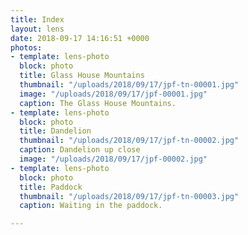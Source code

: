 ```yaml
---
title: Index
layout: lens
date: 2018-09-17 14:16:51 +0000
photos:
- template: lens-photo
  block: photo
  title: Glass House Mountains
  thumbnail: "/uploads/2018/09/17/jpf-tn-00001.jpg"
  image: "/uploads/2018/09/17/jpf-00001.jpg"
  caption: The Glass House Mountains.
- template: lens-photo
  block: photo
  title: Dandelion
  thumbnail: "/uploads/2018/09/17/jpf-tn-00002.jpg"
  caption: Dandelion up close
  image: "/uploads/2018/09/17/jpf-00002.jpg"
- template: lens-photo
  block: photo
  title: Paddock
  thumbnail: "/uploads/2018/09/17/jpf-tn-00003.jpg"
  caption: Waiting in the paddock.

---
```

